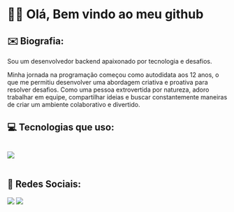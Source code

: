 <h1 align="left">👋🏻 Olá, Bem vindo ao meu github</h1>


## ✉️&nbsp;Biografia:
Sou um desenvolvedor backend apaixonado por tecnologia e desafios.

Minha jornada na programação começou como autodidata aos 12 anos, o que me permitiu desenvolver uma abordagem criativa e proativa para resolver desafios. Como uma pessoa extrovertida por natureza, adoro trabalhar em equipe, compartilhar ideias e buscar constantemente maneiras de criar um ambiente colaborativo e divertido.

## 💻&nbsp;Tecnologias que uso:
  
<div style="display: inline_block"><br>
    <img src="https://skillicons.dev/icons?i=javascript,typescript,nestjs,nodejs,prisma,postgres,mysql,redis,docker,git" />
</div>
  
  <br>
  
## 👨&nbsp;Redes Sociais:
 
<div>
 <a href="https://instagram.com/micaelgomes.dev" target="_blank"><img src="https://skillicons.dev/icons?i=instagram"/></a>
 <a href="https://www.linkedin.com/in/micaelgomestavares/" target="_blank"><img src="https://skillicons.dev/icons?i=linkedin"/></a>
</div>
